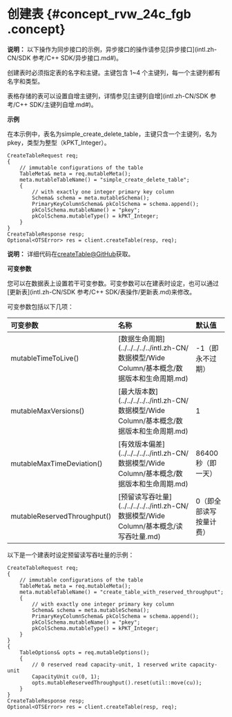 # 创建表 {#concept_rvw_24c_fgb .concept}

**说明：** 以下操作为同步接口的示例，异步接口的操作请参见[异步接口](intl.zh-CN/SDK 参考/C++ SDK/异步接口.md#)。

创建表时必须指定表的名字和主键。主键包含 1~4 个主键列，每一个主键列都有名字和类型。

表格存储的表可以设置自增主键列，详情参见[主键列自增](intl.zh-CN/SDK 参考/C++ SDK/主键列自增.md#)。

**示例**

在本示例中，表名为simple\_create\_delete\_table，主键只含一个主键列，名为pkey，类型为整型（kPKT\_Integer）。

```language-cpp
CreateTableRequest req;
{
    // immutable configurations of the table
    TableMeta& meta = req.mutableMeta();
    meta.mutableTableName() = "simple_create_delete_table";
    {
        // with exactly one integer primary key column
        Schema& schema = meta.mutableSchema();
        PrimaryKeyColumnSchema& pkColSchema = schema.append();
        pkColSchema.mutableName() = "pkey";
        pkColSchema.mutableType() = kPKT_Integer;
    }
}
CreateTableResponse resp;
Optional<OTSError> res = client.createTable(resp, req);

```

**说明：** 详细代码在[createTable@GitHub](https://github.com/aliyun/aliyun-tablestore-cpp-sdk/tree/master/examples)获取。

**可变参数**

您可以在数据表上设置若干可变参数。可变参数可以在建表时设定，也可以通过[更新表](intl.zh-CN/SDK 参考/C++ SDK/表操作/更新表.md)来修改。

可变参数包括以下几项：

|可变参数|名称|默认值|
|:---|:-|:--|
|mutableTimeToLive\(\)| [数据生命周期](../../../../../intl.zh-CN/数据模型/Wide Column/基本概念/数据版本和生命周期.md) |-1（即永不过期）|
|mutableMaxVersions\(\)| [最大版本数](../../../../../intl.zh-CN/数据模型/Wide Column/基本概念/数据版本和生命周期.md) |1|
|mutableMaxTimeDeviation\(\)| [有效版本偏差](../../../../../intl.zh-CN/数据模型/Wide Column/基本概念/数据版本和生命周期.md) |86400秒（即一天）|
|mutableReservedThroughput\(\)| [预留读写吞吐量](../../../../../intl.zh-CN/数据模型/Wide Column/基本概念/读写吞吐量.md) |0（即全部读写按量计费）|

以下是一个建表时设定预留读写吞吐量的示例：

```language-cpp
CreateTableRequest req;
{
    // immutable configurations of the table
    TableMeta& meta = req.mutableMeta();
    meta.mutableTableName() = "create_table_with_reserved_throughput";
    {
        // with exactly one integer primary key column
        Schema& schema = meta.mutableSchema();
        PrimaryKeyColumnSchema& pkColSchema = schema.append();
        pkColSchema.mutableName() = "pkey";
        pkColSchema.mutableType() = kPKT_Integer;
    }
}
{
    TableOptions& opts = req.mutableOptions();
    {
        // 0 reserved read capacity-unit, 1 reserved write capacity-unit
        CapacityUnit cu(0, 1);
        opts.mutableReservedThroughput().reset(util::move(cu));
    }
}
CreateTableResponse resp;
Optional<OTSError> res = client.createTable(resp, req);

```

